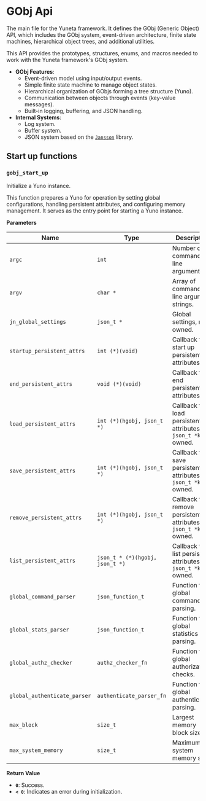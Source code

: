 # GObj Api

The main file for the Yuneta framework. It defines the GObj (Generic Object) API, which includes the GObj system, event-driven architecture, finite state machines, hierarchical object trees, and additional utilities.

This API provides the prototypes, structures, enums, and macros needed to work with the Yuneta framework's GObj system.

- **GObj Features**:
  - Event-driven model using input/output events.
  - Simple finite state machine to manage object states.
  - Hierarchical organization of GObjs forming a tree structure (Yuno).
  - Communication between objects through events (key-value messages).
  - Built-in logging, buffering, and JSON handling.
- **Internal Systems**:
  - Log system.
  - Buffer system.
  - JSON system based on the [`Jansson`](http://jansson.readthedocs.io/en/latest/) library.


## Start up functions

### `gobj_start_up`

Initialize a Yuno instance.

This function prepares a Yuno for operation by setting global configurations, handling persistent attributes, and configuring memory management. It serves as the entry point for starting a Yuno instance.

**Parameters**

| Name                         | Type                     | Description                                                 |
|------------------------------|--------------------------|-------------------------------------------------------------|
| `argc`                       | `int`                   | Number of command-line arguments.                          |
| `argv`                       | `char *`                | Array of command-line argument strings.                    |
| `jn_global_settings`         | `json_t *`              | Global settings, not owned.                                |
| `startup_persistent_attrs`   | `int (*)(void)`         | Callback to start up persistent attributes.                |
| `end_persistent_attrs`       | `void (*)(void)`        | Callback to end persistent attributes.                     |
| `load_persistent_attrs`      | `int (*)(hgobj, json_t *)` | Callback to load persistent attributes, `json_t *keys` owned. |
| `save_persistent_attrs`      | `int (*)(hgobj, json_t *)` | Callback to save persistent attributes, `json_t *keys` owned. |
| `remove_persistent_attrs`    | `int (*)(hgobj, json_t *)` | Callback to remove persistent attributes, `json_t *keys` owned. |
| `list_persistent_attrs`      | `json_t * (*)(hgobj, json_t *)` | Callback to list persistent attributes, `json_t *keys` owned. |
| `global_command_parser`      | `json_function_t`       | Function for global command parsing.                       |
| `global_stats_parser`        | `json_function_t`       | Function for global statistics parsing.                    |
| `global_authz_checker`       | `authz_checker_fn`      | Function for global authorization checks.                  |
| `global_authenticate_parser` | `authenticate_parser_fn` | Function for global authentication parsing.               |
| `max_block`                  | `size_t`                | Largest memory block size.                                 |
| `max_system_memory`          | `size_t`                | Maximum system memory size.                                |


**Return Value**

- **`0`**: Success.
- **`< 0`**: Indicates an error during initialization.
